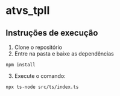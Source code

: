 # atvs_tpII
## Instruções de execução
1. Clone o repositório
2. Entre na pasta e baixe as dependências
```
npm install
```
3. Execute o comando:
```
npx ts-node src/ts/index.ts
```
